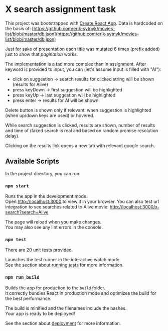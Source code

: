 # X search assignment task

This project was bootstrapped with [Create React App](https://github.com/facebook/create-react-app).
Data is hardcoded on the basis of:
[https://github.com/erik-sytnyk/movies-list/blob/master/db.json](https://github.com/erik-sytnyk/movies-list/blob/master/db.json)

Just for sake of presentation each title was mutated 6 times (prefix added) just to show that
_pagination_ works.

The implementation is a tad more complex than in assignment.
After keyword is provided to input, you can (let's assume input is filled with "Al"):

- click on suggestion -> search results for clicked string will be shown (results for Alive)
- press keyDown -> first suggestion will be highlighted
- press keyUp -> last suggestion will be highlighted
- press enter -> results for Al will be shown

Delete button is shown only if relevant: when suggestion is highlighted (when up/down keys are used) or hovered.

While search suggestion is clicked, results are shown, number of results and time of (faked search is real and based on random promise resolution delay).

Clicking on the results link opens a new tab with relevant google search.

## Available Scripts

In the project directory, you can run:

### `npm start`

Runs the app in the development mode.\
Open [http://localhost:3000](http://localhost:3000) to view it in your browser.
You can also test url integration to see searches related to Alive movie:
[http://localhost:3000/x-search?search=Alive](http://localhost:3000/x-search?search=Alive)

The page will reload when you make changes.\
You may also see any lint errors in the console.

### `npm test`

There are 20 unit tests provided.

Launches the test runner in the interactive watch mode.\
See the section about [running tests](https://facebook.github.io/create-react-app/docs/running-tests) for more information.

### `npm run build`

Builds the app for production to the `build` folder.\
It correctly bundles React in production mode and optimizes the build for the best performance.

The build is minified and the filenames include the hashes.\
Your app is ready to be deployed!

See the section about [deployment](https://facebook.github.io/create-react-app/docs/deployment) for more information.
